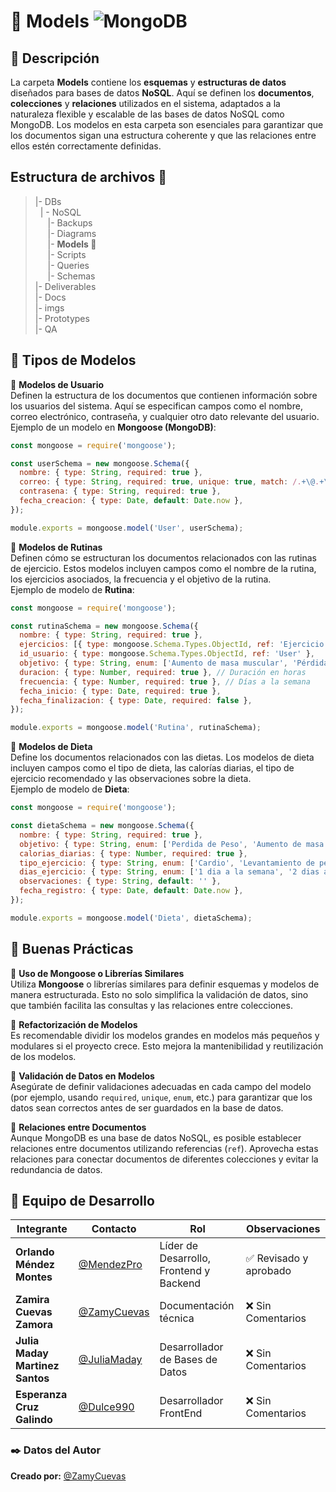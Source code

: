 # 📁 Models ![MongoDB](https://img.shields.io/badge/MongoDB-%234ea94b.svg?style=for-the-badge&logo=mongodb&logoColor=white)

## 📌 Descripción  
La carpeta **Models** contiene los **esquemas** y **estructuras de datos** diseñados para bases de datos **NoSQL**. Aquí se definen los **documentos**, **colecciones** y **relaciones** utilizados en el sistema, adaptados a la naturaleza flexible y escalable de las bases de datos NoSQL como MongoDB. Los modelos en esta carpeta son esenciales para garantizar que los documentos sigan una estructura coherente y que las relaciones entre ellos estén correctamente definidas.

## Estructura de archivos 📂

>|- DBs<br>
>&nbsp;&nbsp;| - NoSQL<br>
>&nbsp;&nbsp; &nbsp;&nbsp;|- Backups<br>
>&nbsp;&nbsp; &nbsp;&nbsp;|- Diagrams<br>
>&nbsp;&nbsp; &nbsp;&nbsp;|- **Models 📂**<br>
>&nbsp;&nbsp; &nbsp;&nbsp;|- Scripts<br>
>&nbsp;&nbsp; &nbsp;&nbsp;|- Queries<br>
>&nbsp;&nbsp; &nbsp;&nbsp;|- Schemas<br>
>|- Deliverables<br>
>|- Docs<br>
>|- imgs<br>
>|- Prototypes<br>
>|- QA<br>

## 📌 Tipos de Modelos  
🔹 **Modelos de Usuario**  
Definen la estructura de los documentos que contienen información sobre los usuarios del sistema. Aquí se especifican campos como el nombre, correo electrónico, contraseña, y cualquier otro dato relevante del usuario.  
Ejemplo de un modelo en **Mongoose (MongoDB)**:  
```javascript
const mongoose = require('mongoose');

const userSchema = new mongoose.Schema({
  nombre: { type: String, required: true },
  correo: { type: String, required: true, unique: true, match: /.+\@.+\..+/ },
  contrasena: { type: String, required: true },
  fecha_creacion: { type: Date, default: Date.now },
});

module.exports = mongoose.model('User', userSchema);
```

🔹 **Modelos de Rutinas**  
Definen cómo se estructuran los documentos relacionados con las rutinas de ejercicio. Estos modelos incluyen campos como el nombre de la rutina, los ejercicios asociados, la frecuencia y el objetivo de la rutina.  
Ejemplo de modelo de **Rutina**:  
```javascript
const mongoose = require('mongoose');

const rutinaSchema = new mongoose.Schema({
  nombre: { type: String, required: true },
  ejercicios: [{ type: mongoose.Schema.Types.ObjectId, ref: 'Ejercicio' }],
  id_usuario: { type: mongoose.Schema.Types.ObjectId, ref: 'User' },
  objetivo: { type: String, enum: ['Aumento de masa muscular', 'Pérdida de peso', 'Mantenimiento'], required: true },
  duracion: { type: Number, required: true }, // Duración en horas
  frecuencia: { type: Number, required: true }, // Días a la semana
  fecha_inicio: { type: Date, required: true },
  fecha_finalizacion: { type: Date, required: false },
});

module.exports = mongoose.model('Rutina', rutinaSchema);
```

🔹 **Modelos de Dieta**  
Define los documentos relacionados con las dietas. Los modelos de dieta incluyen campos como el tipo de dieta, las calorías diarias, el tipo de ejercicio recomendado y las observaciones sobre la dieta.  
Ejemplo de modelo de **Dieta**:  
```javascript
const mongoose = require('mongoose');

const dietaSchema = new mongoose.Schema({
  nombre: { type: String, required: true },
  objetivo: { type: String, enum: ['Perdida de Peso', 'Aumento de masa muscular', 'Mantenimiento'], required: true },
  calorias_diarias: { type: Number, required: true },
  tipo_ejercicio: { type: String, enum: ['Cardio', 'Levantamiento de pesas', 'Ejercicios Técnicos'], required: true },
  dias_ejercicio: { type: String, enum: ['1 dia a la semana', '2 dias a la semana', '3 dias a la semana', '4 dias a la semana', '5 dias a la semana'], required: true },
  observaciones: { type: String, default: '' },
  fecha_registro: { type: Date, default: Date.now },
});

module.exports = mongoose.model('Dieta', dietaSchema);
```

## 📌 Buenas Prácticas  
🔹 **Uso de Mongoose o Librerías Similares**  
Utiliza **Mongoose** o librerías similares para definir esquemas y modelos de manera estructurada. Esto no solo simplifica la validación de datos, sino que también facilita las consultas y las relaciones entre colecciones.

🔹 **Refactorización de Modelos**  
Es recomendable dividir los modelos grandes en modelos más pequeños y modulares si el proyecto crece. Esto mejora la mantenibilidad y reutilización de los modelos.

🔹 **Validación de Datos en Modelos**  
Asegúrate de definir validaciones adecuadas en cada campo del modelo (por ejemplo, usando `required`, `unique`, `enum`, etc.) para garantizar que los datos sean correctos antes de ser guardados en la base de datos.

🔹 **Relaciones entre Documentos**  
Aunque MongoDB es una base de datos NoSQL, es posible establecer relaciones entre documentos utilizando referencias (`ref`). Aprovecha estas relaciones para conectar documentos de diferentes colecciones y evitar la redundancia de datos.

## 👥 Equipo de Desarrollo  

| Integrante | Contacto | Rol | Observaciones |
|------------|----------|----------------------------|------------------|
| **Orlando Méndez Montes** | [@MendezPro](https://github.com/MendezPro) | Líder de Desarrollo, Frontend y Backend | ✅ Revisado y aprobado |
| **Zamira Cuevas Zamora** | [@ZamyCuevas](https://github.com/ZamyCuevas) | Documentación técnica | ❌ Sin Comentarios |
| **Julia Maday Martinez Santos** | [@JuliaMaday](https://github.com/JuliaMaday) | Desarrollador de Bases de Datos | ❌ Sin Comentarios |
| **Esperanza Cruz Galindo** | [@Dulce990](https://github.com/Dulce990) | Desarrollador FrontEnd | ❌ Sin Comentarios |

### ✒️ **Datos del Autor** 

**Creado por:** [@ZamyCuevas](https://github.com/ZamyCuevas)  
